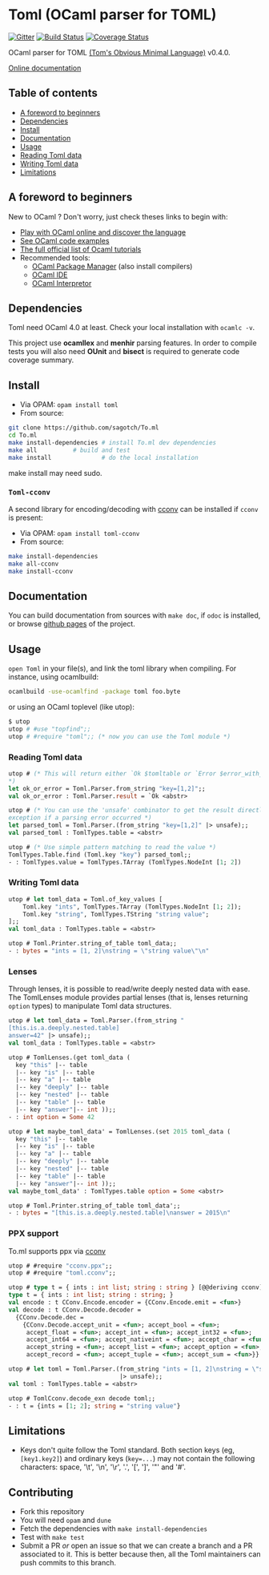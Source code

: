 # Toml (OCaml parser for TOML)

[![Gitter](https://badges.gitter.im/Join%20Chat.svg)](https://gitter.im/mackwic/To.ml?utm_source=badge&utm_medium=badge&utm_campaign=pr-badge&utm_content=badge)
[![Build Status](https://travis-ci.org/ocaml-toml/To.ml.png?branch=master)](https://travis-ci.org/ocaml-toml/To.ml)
[![Coverage Status](https://coveralls.io/repos/mackwic/To.ml/badge.png?branch=master)](https://coveralls.io/r/mackwic/To.ml?branch=master)

OCaml parser for TOML [(Tom's Obvious Minimal Language)](https://github.com/mojombo/toml) v0.4.0.

[Online documentation](http://ocaml-toml.github.io/To.ml/)

## Table of contents

- [A foreword to beginners](#a-foreword-to-beginners)
- [Dependencies](#dependencies)
- [Install](#install)
- [Documentation](#documentation)
- [Usage](#usage)
- [Reading Toml data](#reading-toml-data)
- [Writing Toml data](#writing-toml-data)
- [Limitations](#limitations)

## A foreword to beginners

New to OCaml ? Don't worry, just check theses links to begin with:

- [Play with OCaml online and discover the language](http://try.ocamlpro.com/)
- [See OCaml code examples](http://rosettacode.org/wiki/Category:OCaml)
- [The full official list of Ocaml tutorials](http://ocaml.org/learn/tutorials/)
- Recommended tools:
    - [OCaml Package Manager](https://opam.ocaml.org) (also install compilers)
    - [OCaml IDE](http://www.algo-prog.info/ocaide/install.php)
    - [OCaml Interpretor](https://github.com/diml/utop)

## Dependencies

Toml need OCaml 4.0 at least. Check your local installation with `ocamlc -v`.

This project use **ocamllex** and **menhir** parsing features. In order to
compile tests you will also need **OUnit** and **bisect** is required to
generate code coverage summary.

## Install

* Via OPAM: `opam install toml`
* From source:
```bash
git clone https://github.com/sagotch/To.ml
cd To.ml
make install-dependencies # install To.ml dev dependencies
make all 		  # build and test
make install              # do the local installation
```
make install may need sudo.

### `Toml-cconv`

A second library for encoding/decoding with [cconv](https://github.com/c-cube/cconv)
can be installed if `cconv` is present:

* Via OPAM: `opam install toml-cconv`
* From source:
```bash
make install-dependencies
make all-cconv
make install-cconv
```

## Documentation

You can build documentation from sources with `make doc`, if `odoc` is installed,
or browse [github pages](http://ocaml-toml.github.io/To.ml/) of the project.

## Usage

`open Toml` in your file(s), and link the toml library when compiling. For
instance, using ocamlbuild:
```bash
ocamlbuild -use-ocamlfind -package toml foo.byte
```
or using an OCaml toplevel (like utop):
```bash
$ utop
utop # #use "topfind";;
utop # #require "toml";; (* now you can use the Toml module *)
```

### Reading Toml data

```ocaml
utop # (* This will return either `Ok $tomltable or `Error $error_with_location
*)
let ok_or_error = Toml.Parser.from_string "key=[1,2]";;
val ok_or_error : Toml.Parser.result = `Ok <abstr> 

utop # (* You can use the 'unsafe' combinator to get the result directly, or an
exception if a parsing error occurred *)
let parsed_toml = Toml.Parser.(from_string "key=[1,2]" |> unsafe);;
val parsed_toml : TomlTypes.table = <abstr>

utop # (* Use simple pattern matching to read the value *)
TomlTypes.Table.find (Toml.key "key") parsed_toml;;
- : TomlTypes.value = TomlTypes.TArray (TomlTypes.NodeInt [1; 2])
```

### Writing Toml data

```ocaml
utop # let toml_data = Toml.of_key_values [
    Toml.key "ints", TomlTypes.TArray (TomlTypes.NodeInt [1; 2]);
    Toml.key "string", TomlTypes.TString "string value";
];;
val toml_data : TomlTypes.table = <abstr>

utop # Toml.Printer.string_of_table toml_data;;
- : bytes = "ints = [1, 2]\nstring = \"string value\"\n"
```

### Lenses

Through lenses, it is possible to read/write deeply nested data with ease.
The TomlLenses module provides partial lenses (that is, lenses returning
`option` types) to manipulate Toml data structures.

```ocaml
utop # let toml_data = Toml.Parser.(from_string "
[this.is.a.deeply.nested.table]
answer=42" |> unsafe);;
val toml_data : TomlTypes.table = <abstr>

utop # TomlLenses.(get toml_data (
  key "this" |-- table
  |-- key "is" |-- table
  |-- key "a" |-- table
  |-- key "deeply" |-- table
  |-- key "nested" |-- table
  |-- key "table" |-- table
  |-- key "answer"|-- int ));;
- : int option = Some 42

utop # let maybe_toml_data' = TomlLenses.(set 2015 toml_data (
  key "this" |-- table
  |-- key "is" |-- table
  |-- key "a" |-- table
  |-- key "deeply" |-- table
  |-- key "nested" |-- table
  |-- key "table" |-- table
  |-- key "answer"|-- int ));;
val maybe_toml_data' : TomlTypes.table option = Some <abstr>

utop # Toml.Printer.string_of_table toml_data';;
- : bytes = "[this.is.a.deeply.nested.table]\nanswer = 2015\n"

```

### PPX support

To.ml supports ppx via [cconv](https://github.com/c-cube/cconv)

``` ocaml
utop # #require "cconv.ppx";;
utop # #require "toml.cconv";;

utop # type t = { ints : int list; string : string } [@@deriving cconv];;
type t = { ints : int list; string : string; }                                                  
val encode : t CConv.Encode.encoder = {CConv.Encode.emit = <fun>}                               
val decode : t CConv.Decode.decoder =
  {CConv.Decode.dec =
    {CConv.Decode.accept_unit = <fun>; accept_bool = <fun>;
     accept_float = <fun>; accept_int = <fun>; accept_int32 = <fun>;
     accept_int64 = <fun>; accept_nativeint = <fun>; accept_char = <fun>;
     accept_string = <fun>; accept_list = <fun>; accept_option = <fun>;
     accept_record = <fun>; accept_tuple = <fun>; accept_sum = <fun>}}

utop # let toml = Toml.Parser.(from_string "ints = [1, 2]\nstring = \"string value\"\n"
                               |> unsafe);;
val toml : TomlTypes.table = <abstr>

utop # TomlCconv.decode_exn decode toml;;
- : t = {ints = [1; 2]; string = "string value"}
```

## Limitations

* Keys don't quite follow the Toml standard. Both section keys (eg,
`[key1.key2]`) and ordinary keys (`key=...`) may not contain the
following characters: space, '\t', '\n', '\r', '.', '[', ']', '"' and '#'.

## Contributing

- Fork this repository
- You will need `opam` and `dune`
- Fetch the dependencies with `make install-dependencies`
- Test with `make test`
- Submit a PR *or* open an issue so that we can create a branch and a
  PR associated to it.
  This is better because then, all the Toml maintainers can push commits
  to this branch.
